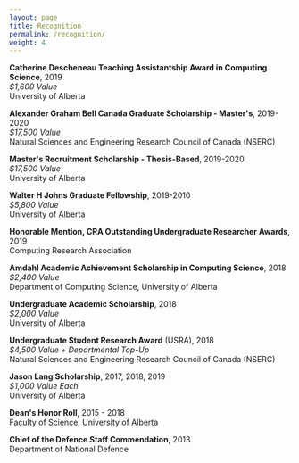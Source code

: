 ```yaml
---
layout: page
title: Recognition
permalink: /recognition/
weight: 4
---
```

  
  **Catherine Descheneau Teaching Assistantship Award in Computing Science**, 2019  
  *$1,600 Value*  
  University of Alberta
  
  **Alexander Graham Bell Canada Graduate Scholarship - Master's**, 2019-2020  
  *$17,500 Value*  
  Natural Sciences and Engineering Research Council of Canada (NSERC)
  
  **Master's Recruitment Scholarship - Thesis-Based**, 2019-2020  
  *$17,500 Value*  
  University of Alberta
  
  **Walter H Johns Graduate Fellowship**, 2019-2010  
  *$5,800 Value*  
  University of Alberta
  
  **Honorable Mention, CRA Outstanding Undergraduate Researcher Awards**, 2019  
  Computing Research Association
  
  **Amdahl Academic Achievement Scholarship in Computing Science**, 2018  
  *$2,400 Value*  
  Department of Computing Science, University of Alberta
  
  **Undergraduate Academic Scholarship**, 2018  
  *$2,000 Value*  
  University of Alberta
  
  **Undergraduate Student Research Award** (USRA), 2018  
  *$4,500 Value + Departmental Top-Up*  
  Natural Sciences and Engineering Research Council of Canada (NSERC)
  
  **Jason Lang Scholarship**, 2017, 2018, 2019  
  *$1,000 Value Each*  
  University of Alberta
  
  **Dean's Honor Roll**, 2015 - 2018  
  Faculty of Science, University of Alberta
  
  **Chief of the Defence Staff Commendation**, 2013  
  Department of National Defence

